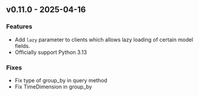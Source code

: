 ## v0.11.0 - 2025-04-16
### Features
* Add `lazy` parameter to clients which allows lazy loading of certain model fields.
* Officially support Python 3.13
### Fixes
* Fix type of group_by in query method
* Fix TimeDimension in group_by
